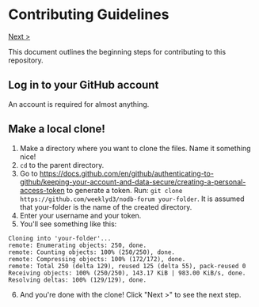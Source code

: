 # Contributing Guidelines
[Next >](codechoice.md)

This document outlines the beginning steps for
contributing to this repository.

## Log in to your GitHub account
An account is required for almost anything.
## Make a local clone!
1. Make a directory where you want to clone the 
   files. Name it something nice!
2. `cd` to the parent directory.
3. Go to https://docs.github.com/en/github/authenticating-to-github/keeping-your-account-and-data-secure/creating-a-personal-access-token to generate a token. Run: `git clone https://github.com/weeklyd3/nodb-forum your-folder`.
   It is assumed that your-folder is the name of the 
   created directory.
4. Enter your username and your token.
5. You'll see something like this:
```
Cloning into 'your-folder'...
remote: Enumerating objects: 250, done.
remote: Counting objects: 100% (250/250), done.
remote: Compressing objects: 100% (172/172), done.
remote: Total 250 (delta 129), reused 125 (delta 55), pack-reused 0
Receiving objects: 100% (250/250), 143.17 KiB | 983.00 KiB/s, done.
Resolving deltas: 100% (129/129), done.
```
6. And you're done with the clone! Click "Next >" to 
   see the next step.